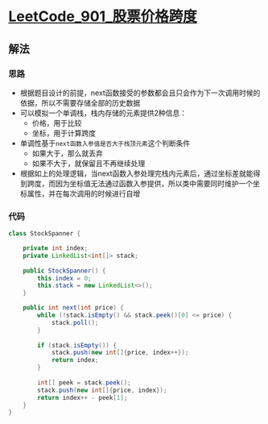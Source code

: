 # [LeetCode_901_股票价格跨度](https://leetcode.cn/problems/online-stock-span)
## 解法
### 思路
- 根据题目设计的前提，next函数接受的参数都会且只会作为下一次调用时候的依据，所以不需要存储全部的历史数据
- 可以模拟一个单调栈，栈内存储的元素提供2种信息：
  - 价格，用于比较
  - 坐标，用于计算跨度
- 单调性基于`next函数入参值是否大于栈顶元素`这个判断条件
  - 如果大于，那么就丢弃
  - 如果不大于，就保留且不再继续处理
- 根据如上的处理逻辑，当next函数入参处理完栈内元素后，通过坐标差就能得到跨度，而因为坐标值无法通过函数入参提供，所以类中需要同时维护一个坐标属性，并在每次调用的时候进行自增
### 代码
```java
class StockSpanner {

    private int index;
    private LinkedList<int[]> stack;
    
    public StockSpanner() {
        this.index = 0;
        this.stack = new LinkedList<>();
    }

    public int next(int price) {
        while (!stack.isEmpty() && stack.peek()[0] <= price) {
            stack.poll();
        }
        
        if (stack.isEmpty()) {
            stack.push(new int[]{price, index++});
            return index;
        }
        
        int[] peek = stack.peek();
        stack.push(new int[]{price, index});
        return index++ - peek[1];
    }
}
```